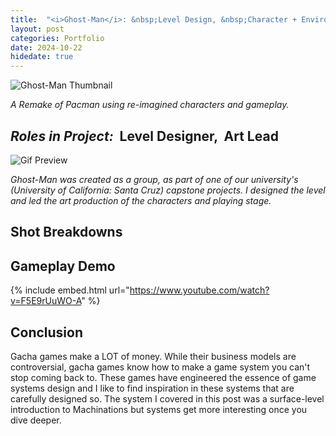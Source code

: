 ```yaml
---
title:  "<i>Ghost-Man</i>: &nbsp;Level Design, &nbsp;Character + Environment Art - <i>Oct 2024</i>"
layout: post
categories: Portfolio
date: 2024-10-22
hidedate: true
---
```


![Ghost-Man Thumbnail](https://isaacwkm.github.io/assets/images/2024-12-26-Ghost-Man/Thumbnail2HQ.png)


*A Remake of Pacman using re-imagined characters and gameplay.*
## *Roles in Project:* &nbsp;Level Designer, &nbsp;Art Lead

![Gif Preview](https://isaacwkm.github.io/assets/images/2024-12-26-Ghost-Man/thumbnailGif.gif)

*Ghost-Man was created as a group, as part of one of our university's (University of California: Santa Cruz) capstone projects. I designed the level and led the art production of the characters and playing stage.*

## Shot Breakdowns

## Gameplay Demo

{% include embed.html url="https://www.youtube.com/watch?v=F5E9rUuWO-A" %}

## Conclusion

Gacha games make a LOT of money. While their business models are controversial, gacha games know how to make a game system you can't stop coming back to. These games have engineered the essence of game systems design and I like to find inspiration in these systems that are carefully designed so. The system I covered in this post was a surface-level introduction to Machinations but systems get more interesting once you dive deeper.

